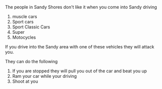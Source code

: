 The people in Sandy Shores don't like it when you come into Sandy driving
1. muscle cars
2. Sport cars
3. Sport Classic Cars
4. Super
5. Motocycles


If you drive into the Sandy area with one of these vehicles they will attack you.

They can do the following

1. If you are stopped they will pull you out of the car and beat you up
2. Ram your car while your driving
3. Shoot at you


